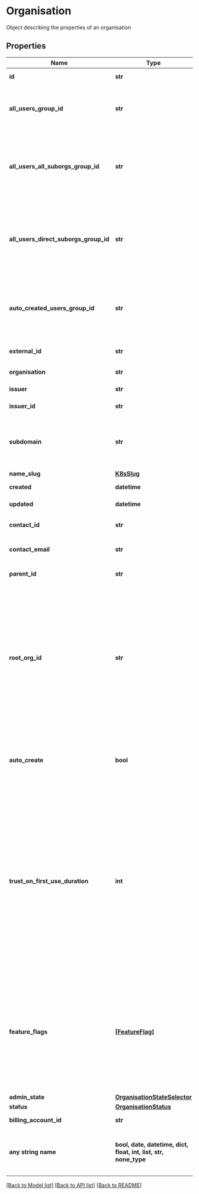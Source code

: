 # Organisation

Object describing the properties of an organisation

## Properties
Name | Type | Description | Notes
------------ | ------------- | ------------- | -------------
**id** | **str** | Unique identifier | [optional] [readonly] 
**all_users_group_id** | **str** | group id of group containing this organisations all users | [optional] 
**all_users_all_suborgs_group_id** | **str** | group id of group containing this organisations all users including all sub organisations | [optional] 
**all_users_direct_suborgs_group_id** | **str** | group id of group containing this organisations all users including only direct sub organisations | [optional] 
**auto_created_users_group_id** | **str** | group id of group containing users automatically created when they logged in | [optional] 
**external_id** | **str** | External unique identifier | [optional] 
**organisation** | **str** | organisation name | [optional] 
**issuer** | **str** | connect id issuer | [optional] 
**issuer_id** | **str** | Unique identifier | [optional] 
**subdomain** | **str** | Organisations subdomain. Note this must be unique accross all organisations | [optional] 
**name_slug** | [**K8sSlug**](K8sSlug.md) |  | [optional] 
**created** | **datetime** | Creation time | [optional] [readonly] 
**updated** | **datetime** | Update time | [optional] [readonly] 
**contact_id** | **str** | GUID of the organisation admin | [optional] 
**contact_email** | **str** | The email address of the contact. | [optional] [readonly] 
**parent_id** | **str** | parent organisation id | [optional] 
**root_org_id** | **str** | The id of the organisation at the root of this organisation hierarchy. For example, if A is the parent of B, and B is the parent of C, then A would be the root organisation of A, B and C. Note that this field will be ignored if changed.  | [optional] 
**auto_create** | **bool** | Auto-creates a user | [optional]  if omitted the server will use the default value of False
**trust_on_first_use_duration** | **int** | The time window in seconds which represents the period of time for which a new user is eligible for trust on first use enrollment. The duration will be applied from the user&#39;s created date, or if the user&#39;s enrollment period was reset by an administrator.  | [optional]  if omitted the server will use the default value of 86400
**feature_flags** | [**[FeatureFlag]**](FeatureFlag.md) | A list of features to enable or disable. This is mostly for advanced use. No guarantees exist that a given feature will always exist by a given name, or that it will be configurable.  | [optional] 
**admin_state** | [**OrganisationStateSelector**](OrganisationStateSelector.md) |  | [optional] 
**status** | [**OrganisationStatus**](OrganisationStatus.md) |  | [optional] 
**billing_account_id** | **str** | The billing account id | [optional] 
**any string name** | **bool, date, datetime, dict, float, int, list, str, none_type** | any string name can be used but the value must be the correct type | [optional]

[[Back to Model list]](../README.md#documentation-for-models) [[Back to API list]](../README.md#documentation-for-api-endpoints) [[Back to README]](../README.md)


